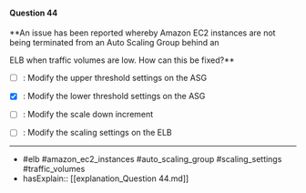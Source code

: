 #### Question  44

**An issue has been reported whereby Amazon EC2 instances are not being terminated from an Auto Scaling Group behind an

ELB when traffic volumes are low. How can this be fixed?**

- [ ] :  Modify the upper threshold settings on the ASG

- [x] :  Modify the lower threshold settings on the ASG

- [ ] :  Modify the scale down increment

- [ ] :  Modify the scaling settings on the ELB

----

- #elb #amazon_ec2_instances #auto_scaling_group #scaling_settings #traffic_volumes
- hasExplain:: [[explanation_Question  44.md]]
